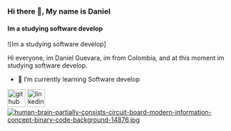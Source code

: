 ### Hi there 👋, My name is Daniel
#### Im a studying software develop
![Im a studying software develop]

Hi everyone, im Daniel Guevara, im from Colombia, and at this moment im studying software develop. 

- 🌱 I’m currently learning Software develop 


[<img src='https://cdn.jsdelivr.net/npm/simple-icons@3.0.1/icons/github.svg' alt='github' height='40'>](https://github.com/DanielGuevaraM)  [<img src='https://cdn.jsdelivr.net/npm/simple-icons@3.0.1/icons/linkedin.svg' alt='linkedin' height='40'>](https://www.linkedin.com/in/https://www.linkedin.com/in/daniel-guevara-marin-b76992115//)  
[![human-brain-partially-consists-circuit-board-modern-information-concept-binary-code-background-14876.jpg](https://i.postimg.cc/Qt8vzf4V/human-brain-partially-consists-circuit-board-modern-information-concept-binary-code-background-14876.jpg)](https://postimg.cc/7CRBGnyy)
